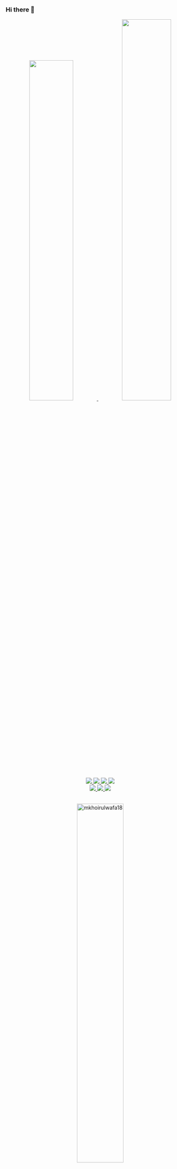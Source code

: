 ### Hi there 👋

<!--
**mkhoirulwafa18/mkhoirulwafa18** is a ✨ _special_ ✨ repository because its `README.md` (this file) appears on your GitHub profile.

Here are some ideas to get you started:

- 🔭 I’m currently working on ...
- 🌱 I’m currently learning ...
- 👯 I’m looking to collaborate on ...
- 🤔 I’m looking for help with ...
- 💬 Ask me about ...
- 📫 How to reach me: ...
- 😄 Pronouns: ...
- ⚡ Fun fact: ...
-->
<p align="center">
  <a href="https://github.com/mkhoirulwafa18">
    <img width="48.2%" src="https://stats-github-mauve.vercel.app/api?username=mkhoirulwafa18&show_icons=true&theme=dark&hide_border=true&icon_color=f2d0a4" />
    <img width="51%" src="https://github-readme-streak-stats.herokuapp.com?user=mkhoirulwafa18&theme=dark&hide_border=true&ring=F2D0A4&fire=F2D0A4&currStreakLabel=F2D0A4" />
  </a>
</p>

<br/>

<a href="https://github.com/mkhoirulwafa18">
  <div align="center">
    <img src="https://img.shields.io/badge/-Flutter-000?style=for-the-badge&logo=flutter&color=151515&logoColor=000&labelColor=f2d0a4">
    <img src="https://img.shields.io/badge/-Dart-000?style=for-the-badge&logo=dart&color=151515&logoColor=000&labelColor=f2d0a4">
    <img src="https://img.shields.io/badge/-Javascript-000?style=for-the-badge&logo=javascript&color=151515&logoColor=000&labelColor=f2d0a4">
    <img src="https://img.shields.io/badge/-Typescript-000?style=for-the-badge&logo=typescript&color=151515&logoColor=000&labelColor=f2d0a4">
  </div>
  <div align="center">
    <img src="https://img.shields.io/badge/-React-000?style=for-the-badge&logo=react&color=151515&logoColor=000&labelColor=f2d0a4">
    <img src="https://img.shields.io/badge/-ReactNative-000?style=for-the-badge&logo=react&color=151515&logoColor=000&labelColor=f2d0a4">
    <img src="https://img.shields.io/badge/-Next.js-000?style=for-the-badge&logo=next.js&color=151515&logoColor=000&labelColor=f2d0a4">
  </div>
</a>

<br/>

<p align="center">
  <a href="https://github.com/mkhoirulwafa18">
    <img  width="49.5%" src="https://stats-github-mauve.vercel.app/api/top-langs?username=mkhoirulwafa18&show_icons=true&locale=en&layout=compact&theme=dark&hide_border=true" alt="mkhoirulwafa18" />
  </a>
</p>

<br/>

[![Wafa's Trips' Activity Graph](https://github-readme-activity-graph.vercel.app/graph?username=mkhoirulwafa18&bg_color=151515&color=ffffff&line=f2d0a4&point=f2d0a4&area=true&hide_border=true)](https://paceprogrammer.com)
